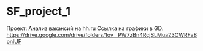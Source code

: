 # SF_project_1
Проект: Анализ вакансий на hh.ru
Ссылка на графики в GD:
https://drive.google.com/drive/folders/1ov__PW7zBn4RcjSLMua23OWRFa8pnlUF
